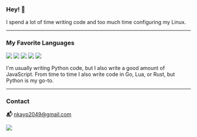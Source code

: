 ### **Hey!** 👋
I spend a lot of time writing code and too much time configuring my Linux.

---

### **My Favorite Languages**
![](https://raw.githubusercontent.com/abranhe/programming-languages-logos/master/src/python/python_64x64.png)
![](https://raw.githubusercontent.com/abranhe/programming-languages-logos/master/src/javascript/javascript_64x64.png)
![](https://raw.githubusercontent.com/abranhe/programming-languages-logos/master/src/go-old/go-old_64x64.png)
![](https://raw.githubusercontent.com/abranhe/programming-languages-logos/master/src/lua/lua_64x64.png)
![](https://raw.githubusercontent.com/rust-lang/rust-artwork/master/logo/rust-logo-64x64.png)

I'm usually writing Python code, but I also write a good amount of JavaScript. From time to time I also write code in Go, Lua, or Rust, but Python is my go-to.

---

### **Contact**
**:mailbox_with_mail:** nkayp2049@gmail.com

[![](https://img.shields.io/badge/gpg-0x6B4790D645B092F7-blue)](https://github.com/nkayp.gpg)
